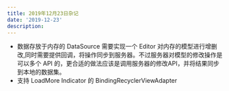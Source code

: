 ```yaml
---
title: 2019年12月23日杂记
date: '2019-12-23'
description:
---
```


- 数据存放于内存的 DataSource
    需要实现一个 Editor 对内存的模型进行增删改,同时需要提供回调，将操作同步到服务器。不过服务器对模型的修改操作是可以多个 API 的，更合适的做法应该是调用服务器的修改API，并将结果同步到本地的数据集。
- 支持 LoadMore Indicator 的 BindingRecyclerViewAdapter
